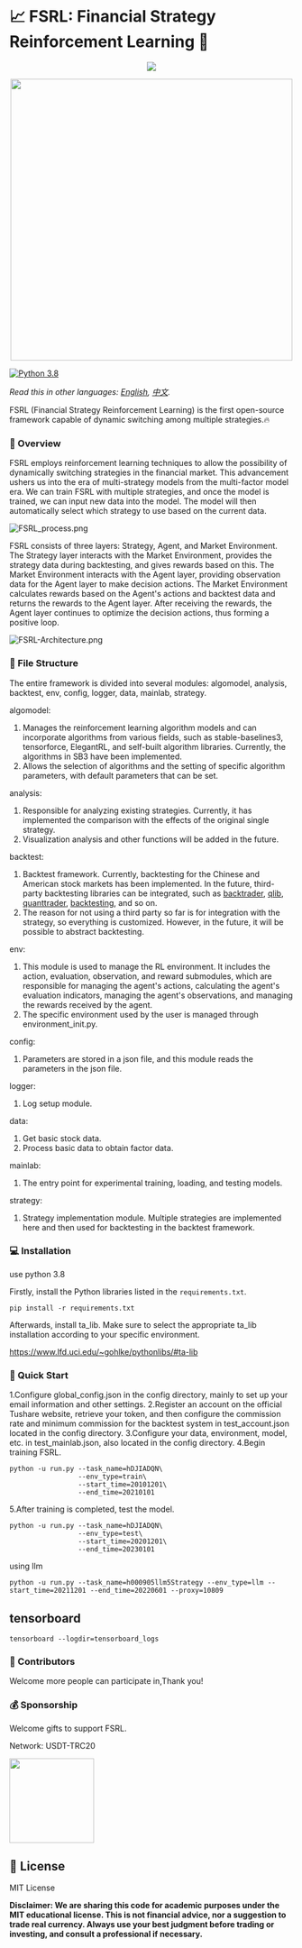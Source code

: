 # 📈 FSRL: Financial Strategy Reinforcement Learning 🤖

<p align="center">
  <a href="https://skillicons.dev">
    <img src="https://skillicons.dev/icons?i=python,github,pytorch,tensorflow" />
  </a>
</p>

<div align="center">
    <img src="img/FSRL-cat.png" width="500">
</div>

[![Python 3.8](https://img.shields.io/badge/python-3.8-blue.svg)](https://www.python.org/downloads/release/python-380/)

*Read this in other languages: [English](readme.md), [中文](readme_zh.md).*

FSRL (Financial Strategy Reinforcement Learning) is the first open-source framework capable of dynamic switching among multiple strategies.🔥

### 📘 Overview

FSRL employs reinforcement learning techniques to allow the possibility of dynamically switching strategies in the financial market. This advancement ushers us into the era of multi-strategy models from the multi-factor model era. We can train FSRL with multiple strategies, and once the model is trained, we can input new data into the model. The model will then automatically select which strategy to use based on the current data.

![FSRL_process.png](img%2FFSRL_process.png)

FSRL consists of three layers: Strategy, Agent, and Market Environment. The Strategy layer interacts with the Market Environment, provides the strategy data during backtesting, and gives rewards based on this. The Market Environment interacts with the Agent layer, providing observation data for the Agent layer to make decision actions. The Market Environment calculates rewards based on the Agent's actions and backtest data and returns the rewards to the Agent layer. After receiving the rewards, the Agent layer continues to optimize the decision actions, thus forming a positive loop.

![FSRL-Architecture.png](img%2FFSRL-Architecture.png)

### 📁 File Structure

The entire framework is divided into several modules: algomodel, analysis, backtest, env, config, logger, data, mainlab, strategy.

algomodel:

1. Manages the reinforcement learning algorithm models and can incorporate algorithms from various fields, such as stable-baselines3, tensorforce, ElegantRL, and self-built algorithm libraries. Currently, the algorithms in SB3 have been implemented.
2. Allows the selection of algorithms and the setting of specific algorithm parameters, with default parameters that can be set.

analysis:

1. Responsible for analyzing existing strategies. Currently, it has implemented the comparison with the effects of the original single strategy.
2. Visualization analysis and other functions will be added in the future.

backtest:

1. Backtest framework. Currently, backtesting for the Chinese and American stock markets has been implemented. In the future, third-party backtesting libraries can be integrated, such as [backtrader](https://github.com/mementum/backtrader), [qlib](https://github.com/microsoft/qlib), [quanttrader](https://github.com/letianzj/quanttrader), [backtesting](https://github.com/kernc/backtesting.py), and so on.
2. The reason for not using a third party so far is for integration with the strategy, so everything is customized. However, in the future, it will be possible to abstract backtesting.

env:

1. This module is used to manage the RL environment. It includes the action, evaluation, observation, and reward submodules, which are responsible for managing the agent's actions, calculating the agent's evaluation indicators, managing the agent's observations, and managing the rewards received by the agent.
2. The specific environment used by the user is managed through environment_init.py.

config:

1. Parameters are stored in a json file, and this module reads the parameters in the json file.

logger:

1. Log setup module.

data:

1. Get basic stock data.
2. Process basic data to obtain factor data.

mainlab:

1. The entry point for experimental training, loading, and testing models.

strategy:

1. Strategy implementation module. Multiple strategies are implemented here and then used for backtesting in the backtest framework.

### 💻 Installation
use python 3.8

Firstly, install the Python libraries listed in the `requirements.txt`.

```shell
pip install -r requirements.txt
```
Afterwards, install ta_lib. Make sure to select the appropriate ta_lib installation according to your specific environment.
 
https://www.lfd.uci.edu/~gohlke/pythonlibs/#ta-lib
### 🚀 Quick Start
1.Configure global_config.json in the config directory, mainly to set up your email information and other settings.
2.Register an account on the official Tushare website, retrieve your token, and then configure the commission rate and minimum commission for the backtest system in test_account.json located in the config directory.
3.Configure your data, environment, model, etc. in test_mainlab.json, also located in the config directory.
4.Begin training FSRL.
```shell
python -u run.py --task_name=hDJIADQN\
                 --env_type=train\
                 --start_time=20101201\
                 --end_time=20210101
```
5.After training is completed, test the model.
```shell
python -u run.py --task_name=hDJIADQN\
                 --env_type=test\
                 --start_time=20201201\
                 --end_time=20230101
```
using llm


```shell
python -u run.py --task_name=h000905llm5Strategy --env_type=llm --start_time=20211201 --end_time=20220601 --proxy=10809
```

## tensorboard
```shell
tensorboard --logdir=tensorboard_logs
```

### 👥 Contributors

Welcome more people can participate in,Thank you!

### 💰 Sponsorship

Welcome gifts to support FSRL.

Network: USDT-TRC20

<img src="img/USDT-TRC20.jpg" width="150" height="150">

## 📝 License

MIT License

**Disclaimer: We are sharing this code for academic purposes under the MIT educational license. This is not financial advice, nor a suggestion to trade real currency. Always use your best judgment before trading or investing, and consult a professional if necessary.**

